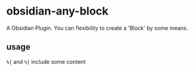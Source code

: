 # obsidian-any-block
 
 A Obsidian Plugin. You can flexibility to create a 'Block' by some means.
 
 ## usage

 `%{` and `%}` include some content

